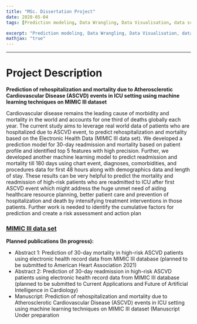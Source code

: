 ```yaml
---
title: "MSc. Dissertation Project"
date: 2020-05-04
tags: [Prediction modeling, Data Wrangling, Data Visualisation, data science]

excerpt: "Prediction modeling, Data Wrangling, Data Visualisation, data science"
mathjax: "true"
---
```


----

# Project Description
**Prediction of rehospitalization and mortality due to Atherosclerotic Cardiovascular Disease (ASCVD) events in ICU setting using machine learning techniques on MIMIC III dataset**

Cardiovascular disease remains the leading cause of morbidity and mortality in the world and accounts for one third of deaths globally each year. The current study aims to leverage real world data of patients who are hospitalized due to ASCVD event, to predict rehospitalization and mortality based on the Electronic Health Data (MIMIC III data set). We developed a prediction model for 30-day readmission and mortality based on patient profile and identified top 5 features with high precision. Further, we developed another machine learning model to predict readmission and mortality till 180 days using chart event, diagnoses, comorbidities, and procedures data for first 48 hours along with demographics data and length of stay. These results can be very helpful to predict the mortality and readmission of high-risk patients who are readmitted to ICU after first ASCVD event which might address the huge unmet need of aiding healthcare resource planning, better patient care and prevention of hospitalization and death by intensifying treatment interventions in those patients. Further work is needed to identify the cumulative factors for prediction and create a risk assessment and action plan


### [MIMIC III data set](https://physionet.org/content/mimiciii/1.4/)

**Planned publications (In progress):**
* Abstract 1: Prediction of 30-day mortality in high-risk ASCVD patients using electronic health record data from MIMIC III database (planned to be submitted to American Heart Association 2021)
* Abstract 2: Prediction of 30-day readmission in high-risk ASCVD patients using electronic health record data from MIMIC III database (planned to be submitted to Current Applications and Future of Artificial Intelligence in Cardiology)
* Manuscript: Prediction of rehospitalization and mortality due to Atherosclerotic Cardiovascular Disease (ASCVD) events in ICU setting using machine learning techniques on MIMIC III dataset (Manuscript Under preparation
